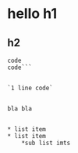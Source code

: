 # hello h1

## h2

```code
code
code```


`1 line code`


bla bla


* list item
* list item
    *sub list imts